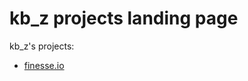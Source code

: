 # kb_z projects landing page

kb_z's projects:

* [finesse.io](https://kbz.github.io/finesse.io/index.html)
